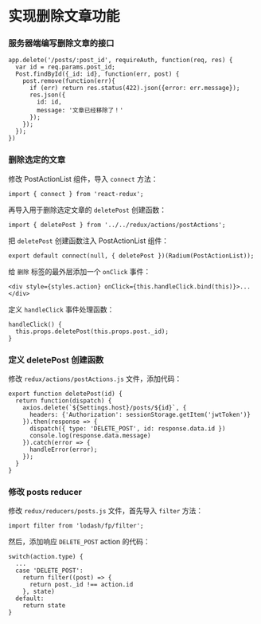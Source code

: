 # 实现删除文章功能

### 服务器端编写删除文章的接口

```
app.delete('/posts/:post_id', requireAuth, function(req, res) {
  var id = req.params.post_id;
  Post.findById({_id: id}, function(err, post) {
    post.remove(function(err){
      if (err) return res.status(422).json({error: err.message});
      res.json({
        id: id,
        message: '文章已经移除了！'
      });
    });
  });
})
```

### 删除选定的文章

修改 PostActionList 组件，导入 `connect` 方法：

```
import { connect } from 'react-redux';
```

再导入用于删除选定文章的 `deletePost` 创建函数：

```
import { deletePost } from '../../redux/actions/postActions';
```

把 `deletePost` 创建函数注入 PostActionList 组件：

```
export default connect(null, { deletePost })(Radium(PostActionList));
```

给 `删除` 标签的最外层添加一个 `onClick` 事件：

```
<div style={styles.action} onClick={this.handleClick.bind(this)}>...</div>
```

定义 `handleClick` 事件处理函数：

```
handleClick() {
  this.props.deletePost(this.props.post._id);
}
```

### 定义 deletePost 创建函数

修改 `redux/actions/postActions.js` 文件，添加代码：

```
export function deletePost(id) {
  return function(dispatch) {
    axios.delete(`${Settings.host}/posts/${id}`, {
      headers: {'Authorization': sessionStorage.getItem('jwtToken')}
    }).then(response => {
      dispatch({ type: 'DELETE_POST', id: response.data.id })
      console.log(response.data.message)
    }).catch(error => {
      handleError(error);
    });
  }
}
```

### 修改 posts reducer

修改 `redux/reducers/posts.js` 文件，首先导入 `filter` 方法：

```
import filter from 'lodash/fp/filter';
```

然后，添加响应 `DELETE_POST` action 的代码：

```
switch(action.type) {
  ...
  case 'DELETE_POST':
    return filter((post) => {
      return post._id !== action.id
    }, state)
  default:
    return state
}
```
